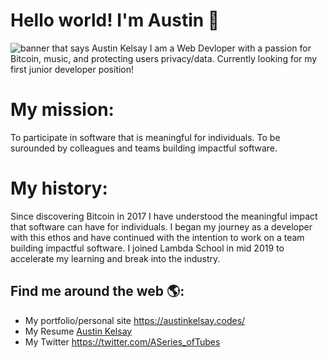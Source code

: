 # Hello world! I'm Austin 👋

<img src="https://pbs.twimg.com/media/EhkOUN2WsAAtDSA?format=jpg&name=small" alt="banner that says Austin Kelsay">
I am a Web Devloper with a passion for Bitcoin, music, and protecting users privacy/data. Currently looking for my first junior developer position!

# My mission:
To participate in software that is meaningful for individuals.
To be surounded by colleagues and teams building impactful software.

# My history:
Since discovering Bitcoin in 2017 I have understood the meaningful impact that software can have for individuals. I began my journey as a developer with this ethos and have continued with the intention to work on a team building impactful software. I joined Lambda School in mid 2019 to accelerate my learning and break into the industry.


## Find me around the web 🌎:
- My portfolio/personal site <a href="https://austinkelsay.codes/">https://austinkelsay.codes/</a>
- My Resume <a href="https://docs.google.com/document/d/1vXBX3yG6-CpFqVyRNr2EX-NF2drkhu2UIUT-8qwA85Y/edit?usp=sharing">Austin Kelsay</a>
- My Twitter <a href="https://twitter.com/ASeries_ofTubes">https://twitter.com/ASeries_ofTubes</a>
